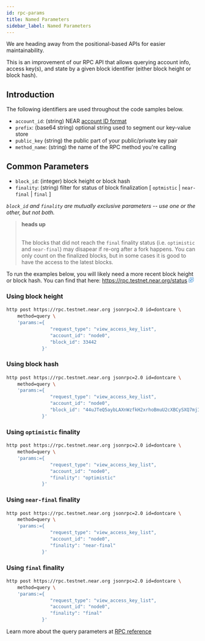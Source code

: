 ```yaml
---
id: rpc-params
title: Named Parameters
sidebar_label: Named Parameters
---
```


We are heading away from the positional-based APIs for easier maintainability.

This is an improvement of our RPC API that allows querying account info, access key(s), and state by a given block identifier (either block height or block hash).

## Introduction

The following identifiers are used throughout the code samples below.

- `account_id`: (string) NEAR [account ID format](/docs/concepts/account)
- `prefix`: (base64 string) optional string used to segment our key-value store
- `public_key` (string) the public part of your public/private key pair
- `method_name`: (string) the name of the RPC method you're calling

## Common Parameters

- `block_id`: (integer) block height or block hash
- `finality`: (string) filter for status of block finalization [ `optmistic` | `near-final` | `final` ]

*`block_id` and `finality` are mutually exclusive parameters -- use one or the other, but not both.*

<blockquote class="warning">
<strong>heads up</strong><br><br>

The blocks that did not reach the `final` finality status (i.e. `optimistic` and `near-final`) may disapear if re-org after a fork happens. You can only count on the finalized blocks, but in some cases it is good to have the access to the latest blocks.
</blockquote>

To run the examples below, you will likely need a more recent block height or block hash.  You can find that here: https://rpc.testnet.near.org/status <img src="../assets/icon-link.png" alt="^" style="display: inline; width: 0.8rem;"/>

### Using block height

```bash
http post https://rpc.testnet.near.org jsonrpc=2.0 id=dontcare \
    method=query \
    'params:={
                "request_type": "view_access_key_list",
                "account_id": "node0",
                "block_id": 33442
             }'
```

### Using block hash
```bash
http post https://rpc.testnet.near.org jsonrpc=2.0 id=dontcare \
    method=query \
    'params:={
                "request_type": "view_access_key_list",
                "account_id": "node0",
                "block_id": "44uJTeQ5aybLAXnWzfkH2xrhoBmuU2cXBCySXQ7mj1jC",
             }'
```

### Using `optimistic` finality

```bash
http post https://rpc.testnet.near.org jsonrpc=2.0 id=dontcare \
    method=query \
    'params:={
                "request_type": "view_access_key_list",
                "account_id": "node0",
                "finality": "optimistic"
             }'
```

### Using `near-final` finality

```bash
http post https://rpc.testnet.near.org jsonrpc=2.0 id=dontcare \
    method=query \
    'params:={
                "request_type": "view_access_key_list",
                "account_id": "node0",
                "finality": "near-final"
             }'
```

### Using `final` finality

```bash
http post https://rpc.testnet.near.org jsonrpc=2.0 id=dontcare \
    method=query \
    'params:={
                "request_type": "view_access_key_list",
                "account_id": "node0",
                "finality": "final"
             }'
```

Learn more about the query parameters at [RPC reference](../interaction/rpc#query)
